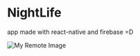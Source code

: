 # NightLife
app made with react-native and firebase =D


![My Remote Image](![image](https://user-images.githubusercontent.com/65230037/221553340-929beef6-854a-4523-9857-3baf2dde3868.png))
